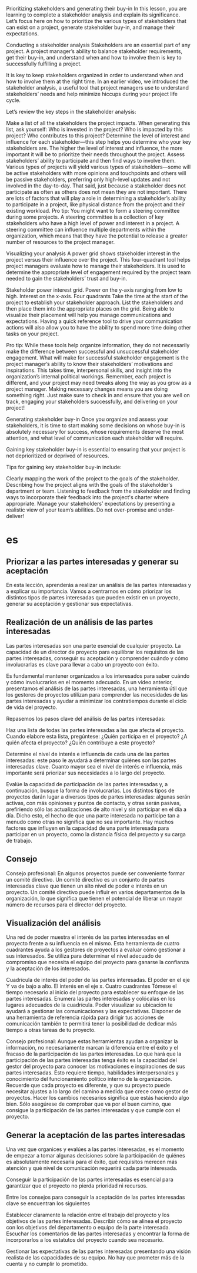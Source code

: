 Prioritizing stakeholders and generating their buy-in
In this lesson, you are learning to complete a stakeholder analysis and explain its significance. Let’s focus here on how to prioritize the various types of stakeholders that can exist on a project, generate stakeholder buy-in, and manage their expectations. 

Conducting a stakeholder analysis 
Stakeholders are an essential part of any project. A project manager’s ability to balance stakeholder requirements, get their buy-in, and understand when and how to involve them is key to successfully fulfilling a project.  

It is key to keep stakeholders organized in order to understand when and how to involve them at the right time. In an earlier video, we introduced the stakeholder analysis, a useful tool that project managers use to understand stakeholders’ needs and help minimize hiccups during your project life cycle. 

Let’s review the key steps in the stakeholder analysis:

Make a list of all the stakeholders the project impacts. When generating this list, ask yourself: Who is invested in the project? Who is impacted by this project? Who contributes to this project? 
Determine the level of interest and influence for each stakeholder—this step helps you determine who your key stakeholders are. The higher the level of interest and influence, the more important it will be to prioritize their needs throughout the project. 
Assess stakeholders’ ability to participate and then find ways to involve them. Various types of projects will yield various types of stakeholders—some will be active stakeholders with more opinions and touchpoints and others will be passive stakeholders, preferring only high-level updates and not involved in the day-to-day. That said, just because a stakeholder does not participate as often as others does not mean they are not important. There are lots of factors that will play a role in determining a stakeholder’s ability to participate in a project, like physical distance from the project and their existing workload. 
Pro tip: You might want to form a steering committee during some projects. A steering committee is a collection of key stakeholders who have a high level of power and interest in a project. A steering committee can influence multiple departments within the organization, which means that they have the potential to release a greater number of resources to the project manager.  

Visualizing your analysis
A power grid shows stakeholder interest in the project versus their influence over the project. This four-quadrant tool helps project managers evaluate how to manage their stakeholders. It is used to determine the appropriate level of engagement required by the project team needed to gain the stakeholders’ trust and buy-in.

Stakeholder power interest grid. Power on the y-axis ranging from low to high. Interest on the x-axis. Four quadrants
Take the time at the start of the project to establish your stakeholder approach. List the stakeholders and then place them into the appropriate places on the grid. Being able to visualize their placement will help you manage communications and expectations. Having a quick reference tool to drive your communication actions will also allow you to have the ability to spend more time doing other tasks on your project. 

Pro tip: While these tools help organize information, they do not necessarily make the difference between successful and unsuccessful stakeholder engagement. What will make for successful stakeholder engagement is the project manager’s ability to know their stakeholders’ motivations and inspirations. This takes time, interpersonal skills, and insight into the organization’s internal political workings. Remember, each project is different, and your project may need tweaks along the way as you grow as a project manager. Making necessary changes means you are doing something right. Just make sure to check in and ensure that you are well on track, engaging your stakeholders successfully, and delivering on your project!

Generating stakeholder buy-in 
Once you organize and assess your stakeholders, it is time to start making some decisions on whose buy-in is absolutely necessary for success, whose requirements deserve the most attention, and what level of communication each stakeholder will require.

Gaining key stakeholder buy-in is essential to ensuring that your project is not deprioritized or deprived of resources. 

Tips for gaining key stakeholder buy-in include: 

Clearly mapping the work of the project to the goals of the stakeholder.
Describing how the project aligns with the goals of the stakeholder's department or team.
Listening to feedback from the stakeholder and finding ways to incorporate their feedback into the project's charter where appropriate.
Manage your stakeholders’ expectations by presenting a realistic view of your team’s abilities. Do not over-promise and under-deliver! 
# es
## Priorizar a las partes interesadas y generar su aceptación
En esta lección, aprenderás a realizar un análisis de las partes interesadas y a explicar su importancia. Vamos a centrarnos en cómo priorizar los distintos tipos de partes interesadas que pueden existir en un proyecto, generar su aceptación y gestionar sus expectativas. 

## Realización de un análisis de las partes interesadas 
Las partes interesadas son una parte esencial de cualquier proyecto. La capacidad de un director de proyecto para equilibrar los requisitos de las partes interesadas, conseguir su aceptación y comprender cuándo y cómo involucrarlas es clave para llevar a cabo un proyecto con éxito.  

Es fundamental mantener organizados a los interesados para saber cuándo y cómo involucrarlos en el momento adecuado. En un vídeo anterior, presentamos el análisis de las partes interesadas, una herramienta útil que los gestores de proyectos utilizan para comprender las necesidades de las partes interesadas y ayudar a minimizar los contratiempos durante el ciclo de vida del proyecto. 

Repasemos los pasos clave del análisis de las partes interesadas:

Haz una lista de todas las partes interesadas a las que afecta el proyecto. Cuando elabore esta lista, pregúntese: ¿Quién participa en el proyecto? ¿A quién afecta el proyecto? ¿Quién contribuye a este proyecto? 

Determine el nivel de interés e influencia de cada una de las partes interesadas: este paso le ayudará a determinar quiénes son las partes interesadas clave. Cuanto mayor sea el nivel de interés e influencia, más importante será priorizar sus necesidades a lo largo del proyecto. 

Evalúe la capacidad de participación de las partes interesadas y, a continuación, busque la forma de involucrarlas. Los distintos tipos de proyectos darán lugar a diversos tipos de partes interesadas: algunas serán activas, con más opiniones y puntos de contacto, y otras serán pasivas, prefiriendo sólo las actualizaciones de alto nivel y sin participar en el día a día. Dicho esto, el hecho de que una parte interesada no participe tan a menudo como otras no significa que no sea importante. Hay muchos factores que influyen en la capacidad de una parte interesada para participar en un proyecto, como la distancia física del proyecto y su carga de trabajo. 
## Consejo
Consejo profesional: En algunos proyectos puede ser conveniente formar un comité directivo. Un comité directivo es un conjunto de partes interesadas clave que tienen un alto nivel de poder e interés en un proyecto. Un comité directivo puede influir en varios departamentos de la organización, lo que significa que tienen el potencial de liberar un mayor número de recursos para el director del proyecto.  

## Visualización del análisis
Una red de poder muestra el interés de las partes interesadas en el proyecto frente a su influencia en el mismo. Esta herramienta de cuatro cuadrantes ayuda a los gestores de proyectos a evaluar cómo gestionar a sus interesados. Se utiliza para determinar el nivel adecuado de compromiso que necesita el equipo del proyecto para ganarse la confianza y la aceptación de los interesados.

Cuadrícula de interés del poder de las partes interesadas. El poder en el eje Y va de bajo a alto. El interés en el eje x. Cuatro cuadrantes
Tómese el tiempo necesario al inicio del proyecto para establecer su enfoque de las partes interesadas. Enumera las partes interesadas y colócalas en los lugares adecuados de la cuadrícula. Poder visualizar su ubicación te ayudará a gestionar las comunicaciones y las expectativas. Disponer de una herramienta de referencia rápida para dirigir tus acciones de comunicación también te permitirá tener la posibilidad de dedicar más tiempo a otras tareas de tu proyecto. 

Consejo profesional: Aunque estas herramientas ayudan a organizar la información, no necesariamente marcan la diferencia entre el éxito y el fracaso de la participación de las partes interesadas. Lo que hará que la participación de las partes interesadas tenga éxito es la capacidad del gestor del proyecto para conocer las motivaciones e inspiraciones de sus partes interesadas. Esto requiere tiempo, habilidades interpersonales y conocimiento del funcionamiento político interno de la organización. Recuerde que cada proyecto es diferente, y que su proyecto puede necesitar ajustes a lo largo del camino a medida que crece como gestor de proyectos. Hacer los cambios necesarios significa que estás haciendo algo bien. Sólo asegúrese de comprobar que va por el buen camino, que consigue la participación de las partes interesadas y que cumple con el proyecto.

## Generar la aceptación de las partes interesadas 
Una vez que organices y evalúes a las partes interesadas, es el momento de empezar a tomar algunas decisiones sobre la participación de quiénes es absolutamente necesaria para el éxito, qué requisitos merecen más atención y qué nivel de comunicación requerirá cada parte interesada.

Conseguir la participación de las partes interesadas es esencial para garantizar que el proyecto no pierda prioridad ni recursos. 

Entre los consejos para conseguir la aceptación de las partes interesadas clave se encuentran los siguientes 

Establecer claramente la relación entre el trabajo del proyecto y los objetivos de las partes interesadas.
Describir cómo se alinea el proyecto con los objetivos del departamento o equipo de la parte interesada.
Escuchar los comentarios de las partes interesadas y encontrar la forma de incorporarlos a los estatutos del proyecto cuando sea necesario.

Gestionar las expectativas de las partes interesadas presentando una visión realista de las capacidades de su equipo. No hay que prometer más de la cuenta y no cumplir lo prometido. 